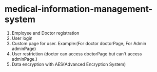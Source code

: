 # medical-information-management-system
1. Employee and Doctor registration <br> 
2. User login <br>
3. Custom page for user. Example:(For doctor doctorPage, For Admin adminPage)<br>
4. User restriction (doctor can access doctorPage but can't access adminPage.)
5. Data encryption with AES(Advanced Encryption System)
